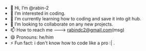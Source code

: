 - 👋 Hi, I’m @rabin-2
- 👀 I’m interested in coding.
- 🌱 I’m currently learning how to coding and save it into git hub.
- 💞️ I’m looking to collaborate on any new projects.
- 📫 How to reach me ---> rabindc2@gmail.com(msg)
- 😄 Pronouns: he/him
- ⚡ Fun fact: i don't know how to code like a pro :|   .

<!---
rabin-2/rabin-2 is a ✨ special ✨ repository because its `README.md` (this file) appears on your GitHub profile.
You can click the Preview link to take a look at your changes.
--->
